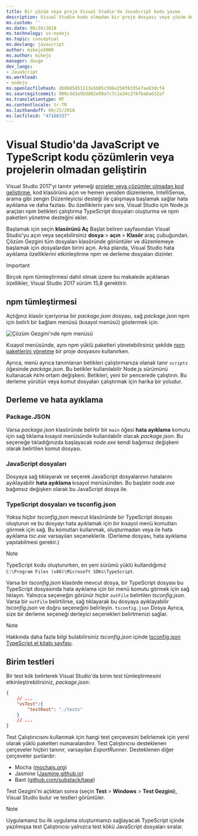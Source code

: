 ```yaml
---
title: Bir çözüm veya proje Visual Studio'da JavaScript kodu yazma
description: Visual Studio kodu olmadan bir proje dosyası veya çözüm dosyası bir bağımlılık oluşturmak için destek sağlar.
ms.custom: ''
ms.date: 09/24/2018
ms.technology: vs-nodejs
ms.topic: conceptual
ms.devlang: javascript
author: mikejo5000
ms.author: mikejo
manager: douge
dev_langs:
- JavaScript
ms.workload:
- nodejs
ms.openlocfilehash: db0685851113a5b85c506e250f6335e7ae83dcf4
ms.sourcegitcommit: 000cdd1e95dd02e99a7c7c1a34c2f8fba6a632af
ms.translationtype: MT
ms.contentlocale: tr-TR
ms.lasthandoff: 09/25/2018
ms.locfileid: "47168337"
---
```

# <a name="develop-javascript-and-typescript-code-in-visual-studio-without-solutions-or-projects"></a>Visual Studio'da JavaScript ve TypeScript kodu çözümlerin veya projelerin olmadan geliştirin

Visual Studio 2017'yi tanıtır yeteneği [projeler veya çözümler olmadan kod geliştirme](../ide/develop-code-in-visual-studio-without-projects-or-solutions.md), kod klasörünü açın ve hemen yeniden düzenleme, IntelliSense, arama gibi zengin Düzenleyicisi desteği ile çalışmaya başlamak sağlar hata ayıklama ve daha fazlası.
Bu özelliklerin yanı sıra, Visual Studio için Node.js araçları npm betikleri çalıştırma TypeScript dosyaları oluşturma ve npm paketleri yönetme desteğini ekler.

Başlamak için seçin **klasörünü Aç** Başlat beliren sayfasından Visual Studio'yu açın veya seçebilirsiniz **dosya** > **açın**  >  **Klasör** araç çubuğundan. Çözüm Gezgini tüm dosyaları klasöründe görüntüler ve düzenlemeye başlamak için dosyalardan birini açın. Arka planda, Visual Studio hata ayıklama özelliklerini etkinleştirme npm ve derleme dosyaları dizinler.

> [!IMPORTANT]
> Birçok npm tümleştirmesi dahil olmak üzere bu makalede açıklanan özellikler, Visual Studio 2017 sürüm 15,8 gerektirir.

## <a name="npm-integration"></a>npm tümleştirmesi

Açtığınız klasör içeriyorsa bir *package.json* dosyası, sağ *package.json* npm için belirli bir bağlam menüsü (kısayol menüsü) göstermek için. 

![Çözüm Gezgini'nde npm menüsü](../javascript/media/solution-explorer-npm-ctx.png) 

Kısayol menüsünde, aynı npm yüklü paketleri yönetebilirsiniz şekilde [npm paketlerini yönetme](npm-package-management.md) bir proje dosyasını kullanırken.

Ayrıca, menü ayrıca tanımlanan betikleri çalıştırmanıza olanak tanır `scripts` öğesinde *package.json*. Bu betikler kullanılabilir Node.js sürümünü kullanacak `PATH` ortam değişkeni. Betikleri, yeni bir pencerede çalıştırın. Bu derleme yürütün veya komut dosyaları çalıştırmak için harika bir yoludur.

## <a name="build-and-debug"></a>Derleme ve hata ayıklama

### <a name="packagejson"></a>Package.JSON
Varsa *package.json* klasöründe belirtir bir `main` öğesi **hata ayıklama** komutu için sağ tıklama kısayol menüsünde kullanılabilir olacak *package.json*. Bu seçeneğe tıkladığınızda başlayacak *node.exe* kendi bağımsız değişkeni olarak belirtilen komut dosyası.

### <a name="javascript-files"></a>JavaScript dosyaları
Dosyaya sağ tıklayarak ve seçerek JavaScript dosyalarının hatalarını ayıklayabilir **hata ayıklama** kısayol menüsünden. Bu başlatır *node.exe* bağımsız değişken olarak bu JavaScript dosya ile.

### <a name="typescript-files-and-tsconfigjson"></a>TypeScript dosyaları ve tsconfig.json
Yoksa hiçbir *tsconfig.json* mevcut klasöründe bir TypeScript dosyası oluşturun ve bu dosyayı hata ayıklamak için bir kısayol menü komutları görmek için sağ. Bu komutları kullanmak, oluşturmadan veya ile hata ayıklama *tsc.exe* varsayılan seçeneklerle. (Derleme dosyası, hata ayıklama yapılabilmesi gerekir.)

> [!NOTE]
> TypeScript kodu oluştururken, en yeni sürümü yüklü kullandığımız `C:\Program Files (x86)\Microsoft SDKs\TypeScript`.

Varsa bir *tsconfig.json* klasörde mevcut dosya, bir TypeScript dosyası bu TypeScript dosyasında hata ayıklama için bir menü komutu görmek için sağ tıklayın. Yalnızca seçeneğin görünür hiçbir `outFile` belirtilen *tsconfig.json*. Varsa bir `outFile` belirtilirse, sağ tıklayarak bu dosyaya ayıklayabilir *tsconfig.json* ve doğru seçeneğini belirleyin. `tsconfig.json` Dosya Ayrıca, size bir derleme seçeneği derleyici seçenekleri belirtmenizi sağlar.

> [!NOTE]
> Hakkında daha fazla bilgi bulabilirsiniz *tsconfig.json* içinde [tsconfig.json TypeScript el kitabı sayfası](https://www.typescriptlang.org/docs/handbook/tsconfig-json.html).

## <a name="unit-tests"></a>Birim testleri
Bir test kök belirterek Visual Studio'da birim test tümleştirmesini etkinleştirebilirsiniz, *package.json*:

```json
{
    // ...
    "vsTest":{
        "testRoot": "./tests"
    }
    // ...
}
```

Test Çalıştırıcısını kullanmak için hangi test çerçevesini belirlemek için yerel olarak yüklü paketleri numaralandırır.
Test Çalıştırıcısı desteklenen çerçeveler hiçbiri tanınır, varsayılan *ExportRunner*. Desteklenen diğer çerçeveler şunlardır:
* Mocha ([mochajs.org](http://mochajs.org/))
* Jasmine ([Jasmine.github.io](https://jasmine.github.io/))
* Bant ([github.com/substack/tape](https://github.com/substack/tape))

Test Gezgini'ni açtıktan sonra (seçin **Test** > **Windows** > **Test Gezgini**), Visual Studio bulur ve testleri görüntüler.

> [!NOTE]
> Uygulamanız bu ilk uygulama oluşturmanızı sağlayacak TypeScript içinde yazılmışsa test Çalıştırıcısı yalnızca test kökü JavaScript dosyaları sıralar.
